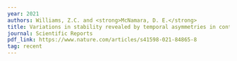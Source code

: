 ```yaml
---
year: 2021
authors: Williams, Z.C. and <strong>McNamara, D. E.</strong>
title: Variations in stability revealed by temporal asymmetries in contraction of phase space flow.
journal: Scientific Reports
pdf_link: https://www.nature.com/articles/s41598-021-84865-8
tag: recent
---
```

